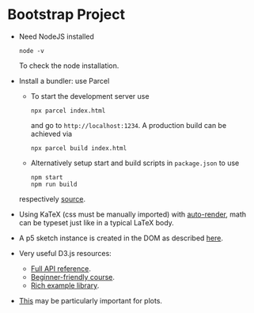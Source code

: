 # Bootstrap Project

* Need NodeJS installed

      node -v

  To check the node installation.
* Install a bundler: use Parcel
  * To start the development server use

        npx parcel index.html

    and go to `http://localhost:1234`. A production build can be achieved via

        npx parcel build index.html

  * Alternatively setup start and build scripts in `package.json` to use

        npm start
        npm run build

  respectively [source](https://parceljs.org/getting-started/webapp/).
* Using KaTeX (css must be manually imported) with [auto-render](https://katex.org/docs/autorender.html), math can be typeset just like in a typical LaTeX body.
* A p5 sketch instance is created in the DOM as described [here](https://github.com/processing/p5.js/wiki/Global-and-instance-mode).
* Very useful D3.js resources:
  * [Full API reference](https://github.com/d3/d3/blob/main/API.md).
  * [Beginner-friendly course](https://www.d3indepth.com/).
  * [Rich example library](https://d3-graph-gallery.com/).
* [This](https://www.d3indepth.com/datajoins/) may be particularly important for plots.
